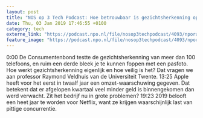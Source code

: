 ```yaml
---
layout: post
title: "NOS op 3 Tech Podcast: Hoe betrouwbaar is gezichtsherkenning op je telefoon?"
date: Thu, 03 Jan 2019 17:46:55 +0100
category: tech
externe_link: "https://podcast.npo.nl/file/nosop3techpodcast/4093/nporadio1_nosop3techpodcast_20190103_nos-op-3-tech-podcast-hoe-betrouwbaar-is-gezichtsherkenning-op-je-telefoon.mp3"
feature_image: "https://podcast.npo.nl/file/nosop3techpodcast/4093/nporadio1_nosop3techpodcast_20190103_nos-op-3-tech-podcast-hoe-betrouwbaar-is-gezichtsherkenning-op-je-telefoon.mp3"
---
```


0:00 De Consumentenbond testte de gezichtsherkenning van meer dan 100 telefoons, en ruim een derde bleek je te kunnen foppen met een pasfoto. Hoe werkt gezichtsherkenning eigenlijk en hoe veilig is het? Dat vragen we aan professor Raymond Veldhuis van de Universiteit Twente.
13:25 Apple heeft voor het eerst in twaalf jaar een omzet-waarschuwing gegeven. Dat betekent dat er afgelopen kwartaal veel minder geld is binnengekomen dan werd verwacht. Zit het bedrijf nu in grote problemen?
19:23 2019 belooft een heet jaar te worden voor Netflix, want ze krijgen waarschijnlijk last van pittige concurrentie.<img src="http://feeds.feedburner.com/~r/nosop3-tech-podcast/~4/m2imf_4Xce8" height="1" width="1" alt=""/>
